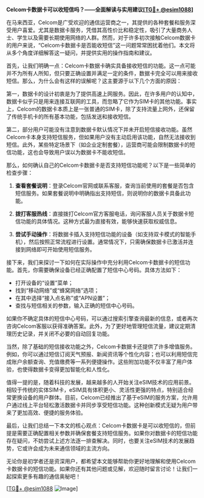 **Celcom卡数据卡可以收短信吗？——全面解读与实用建议[[TG💪+ @esim1088](https://t.me/s/esim1088)]**

在马来西亚，Celcom是广受欢迎的通信运营商之一，其提供的各种套餐和服务深受用户喜爱。尤其是数据卡服务，凭借其高性价比和稳定性，吸引了大量商务人士、学生以及需要长期使用网络的人群。然而，对于许多初次接触Celcom数据卡的用户来说，“Celcom卡数据卡是否能收短信”这一问题常常困扰着他们。本文将从多个角度详细解答这一疑问，并提供实用的操作指南和建议。

首先，让我们明确一点：Celcom卡数据卡确实具备接收短信的功能。这一点可能并不为所有人所知，但只要正确设置并满足一定的条件，数据卡完全可以用来接收短信。那么，为什么会有这样的误解呢？这主要源于以下几个方面的原因：

第一，数据卡的设计初衷是为了提供高速上网服务。因此，在许多用户的认知中，数据卡似乎只是用来连接互联网的工具，而忽略了它作为SIM卡的其他功能。事实上，Celcom的数据卡本质上是一张普通的SIM卡，除了支持流量上网外，还保留了传统手机卡的所有基本功能，包括发送和接收短信。

第二，部分用户可能没有注意到数据卡默认情况下并未开启短信接收功能。虽然Celcom卡本身支持短信服务，但如果用户没有主动启用该功能，自然无法接收到短信。此外，某些特定场景下（如企业定制套餐），运营商可能会限制数据卡的短信功能，这也会导致用户误以为数据卡不能收短信。

那么，如何确认自己的Celcom卡数据卡是否支持短信功能呢？以下是一些简单的检查步骤：

1. **查看套餐说明**：登录Celcom官网或联系客服，查询当前使用的套餐是否包含短信服务。如果套餐说明中明确指出支持短信，则说明你的数据卡具备此功能。
   
2. **拨打客服热线**：直接拨打Celcom官方客服电话，询问客服人员关于数据卡短信功能的具体情况。这种方式最为直接有效，能够快速获取权威信息。

3. **尝试手动操作**：将数据卡插入支持短信功能的设备（如支持双卡模式的智能手机），然后按照正常流程进行设置。通常情况下，只需确保数据卡已激活并连接到网络即可开始使用短信服务。

接下来，我们来探讨一下如何在实际操作中充分利用Celcom卡数据卡的短信功能。首先，你需要确保设备已经正确配置了短信中心号码。具体方法如下：

- 打开设备的“设置”菜单；
- 找到“移动网络”或“蜂窝网络”选项；
- 在其中选择“接入点名称”或“APN设置”；
- 查找与短信相关的参数，输入正确的短信中心号码。

如果你不确定具体的短信中心号码，可以通过搜索引擎查询最新的信息，或者再次咨询Celcom客服以获得准确答案。此外，为了更好地管理短信流量，建议定期清理历史记录，并关闭不必要的自动回复功能。

当然，除了基础的短信接收功能之外，Celcom卡数据卡还提供了许多增值服务。例如，你可以通过短信订阅天气预报、新闻资讯等个性化内容；也可以利用短信完成账户余额查询、充值缴费等一系列便捷操作。这些附加功能不仅丰富了用户体验，也使得数据卡变得更加智能化和人性化。

值得一提的是，随着科技的发展，越来越多的人开始关注eSIM技术的应用前景。相较于传统的实体SIM卡，eSIM具有体积更小、灵活性更强的特点，特别适合经常更换设备的用户群体。目前，Celcom已经推出了基于eSIM的服务方案，允许用户通过线上平台轻松激活数据卡并同步享受短信功能。这种创新模式无疑为用户带来了更加高效、便捷的服务体验。

最后，让我们总结一下本文的核心观点：Celcom卡数据卡是可以收短信的，但前提是需要正确配置相关参数并确保套餐支持短信服务。如果你对数据卡的短信功能存在疑问，不妨尝试上述方法逐一排查解决。同时，也要关注eSIM技术的发展趋势，它或许会成为未来通信领域的主流方向。

无论你是初学者还是资深用户，都希望本文能够帮助你更好地理解和使用Celcom卡数据卡的短信功能。如果你还有其他问题或见解，欢迎随时留言讨论！让我们一起探索更多有趣的通信奥秘吧！

[[TG💪+ @esim1088](https://t.me/s/esim1088) ![Image](https://i.postimg.cc/4NQfJmqS/Snipaste-2025-05-13-00-14-12.png)]